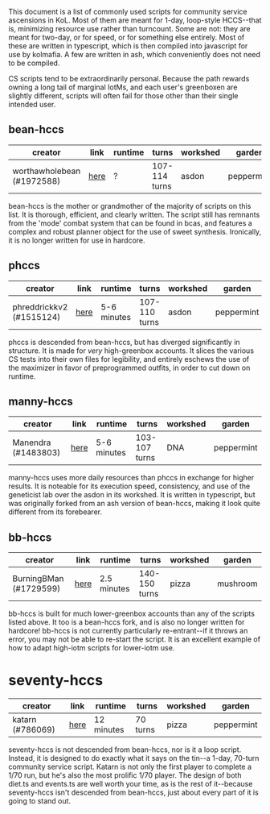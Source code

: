 This document is a list of commonly used scripts for community service ascensions in KoL. Most of them are meant for 1-day, loop-style HCCS--that is, minimizing resource use rather than turncount. Some are not: they are meant for two-day, or for speed, or for something else entirely. Most of these are written in typescript, which is then compiled into javascript for use by kolmafia. A few are written in ash, which conveniently does not need to be compiled.

CS scripts tend to be extraordinarily personal. Because the path rewards owning a long tail of marginal IotMs, and each user's greenboxen are slightly different, scripts will often fail for those other than their single intended user.

## bean-hccs
| creator | link | runtime | turns | workshed | garden |
|---------|------|---------|-------|----------|--------|
| worthawholebean (#1972588) | [here](https://github.com/phulin/bean-hccs) | ? | 107-114 turns | asdon | peppermint |

bean-hccs is the mother or grandmother of the majority of scripts on this list. It is thorough, efficient, and clearly written.  The script still has remnants from the 'mode' combat system that can be found in bcas, and features a complex and robust planner object for the use of sweet synthesis. Ironically, it is no longer written for use in hardcore.

## phccs

| creator | link | runtime | turns | workshed | garden |
|---------|------|---------|-------|----------|--------|
| phreddrickkv2 (#1515124) | [here](https://github.com/horrible-little-slime/phccs) | 5-6 minutes | 107-110 turns | asdon | peppermint |

phccs is descended from bean-hccs, but has diverged significantly in structure. It is made for _very_ high-greenbox accounts. It slices the various CS tests into their own files for legibility, and entirely eschews the use of the maximizer in favor of preprogrammed outfits, in order to cut down on runtime.

## manny-hccs

| creator | link | runtime | turns | workshed | garden |
|---------|------|---------|-------|----------|--------|
| Manendra (#1483803) | [here](https://github.com/lewismd13/manny-hccs) | 5-6 minutes | 103-107 turns | DNA | peppermint |

manny-hccs uses more daily resources than phccs in exchange for higher results. It is noteable for its execution speed, consistency, and use of the geneticist lab over the asdon in its workshed. It is written in typescript, but was originally forked from an ash version of bean-hccs, making it look quite different from its forebearer.

## bb-hccs

| creator | link | runtime | turns | workshed | garden |
|---------|------|---------|-------|----------|--------|
| BurningBMan (#1729599) | [here](https://github.com/burningbman/bb-hccs) | 2.5 minutes | 140-150 turns | pizza | mushroom |

bb-hccs is built for much lower-greenbox accounts than any of the scripts listed above. It too is a bean-hccs fork, and is also no longer written for hardcore! bb-hccs is not currently particularly re-entrant--if it throws an error, you may not be able to re-start the script. It is an excellent example of how to adapt high-iotm scripts for lower-iotm use.

# seventy-hccs

| creator | link | runtime | turns | workshed | garden |
|---------|------|---------|-------|----------|--------|
| katarn (#786069) | [here](https://github.com/s-k-z/seventy-hccs) | 12 minutes | 70 turns | pizza | peppermint |

seventy-hccs is not descended from bean-hccs, nor is it a loop script. Instead, it is designed to do exactly what it says on the tin--a 1-day, 70-turn community service script. Katarn is not only the first player to complete a 1/70 run, but he's also the most prolific 1/70 player. The design of both diet.ts and events.ts are well worth your time, as is the rest of it--because seventy-hccs isn't descended from bean-hccs, just about every part of it is going to stand out.

